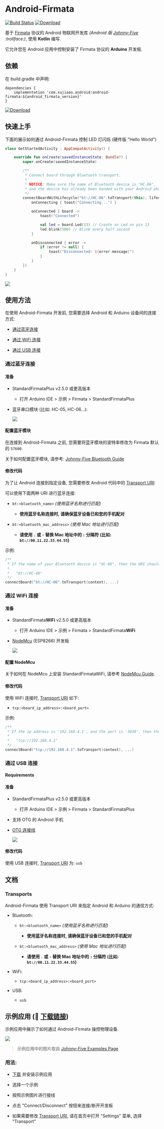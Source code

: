 # Android-Firmata

[![Build Status](https://travis-ci.org/xujiaao/android-firmata.svg?branch=master)](https://travis-ci.org/xujiaao/android-firmata)
[![Download](https://api.bintray.com/packages/xujiaao/android/android-firmata/images/download.svg)](https://bintray.com/xujiaao/android/android-firmata/_latestVersion)

基于 [Firmata] 协议的 Android 物联网开发库 *(Android 版 [Johnny-Five] :trollface:)*, 使用 **Kotlin** 编写.

它允许您在 Android 应用中控制安装了 Firmata 协议的 **Arduino** 开发板.


## 依赖

在 build.gradle 中声明:

````
dependencies {
    implementation 'com.xujiaao.android:android-firmata:${android_firmata_version}'
}
````

[![Download](https://api.bintray.com/packages/xujiaao/android/android-firmata/images/download.svg)](https://bintray.com/xujiaao/android/android-firmata/_latestVersion)


## 快速上手

下面的展示如何通过 Android-Firmata 控制 LED 灯闪烁 (硬件版 "Hello World")

````kotlin
class GetStartedActivity : AppCompatActivity() {

    override fun onCreate(savedInstanceState: Bundle?) {
        super.onCreate(savedInstanceState)

        /**
         * Connect board through Bluetooth transport.
         *
         * NOTICE: Make sure the name of Bluetooth device is "HC-06",
         * and the device has already been bonded with your Android phone!!!
         */
        connectBoardWithLifecycle("bt://HC-06".toTransport(this), lifecycle, {
            onConnecting { toast("Connecting...") }

            onConnected { board ->
                toast("Connected")

                val led = board.Led(13) // Create an Led on pin 13
                led.blink(500) // Blink every half second
            }

            onDisconnected { error ->
                if (error != null) {
                    toast("Disconnected: ${error.message}")
                }
            }
        })
    }
}
````

![](assets/images/led-blink.gif)


## 使用方法

在使用 Android-Firmata 开发前, 您需要选择 Android 和 Arduino 设备间的连接方式:

- [通过蓝牙连接](#通过蓝牙连接)

- [通过 WiFi 连接](#通过-wifi-连接)

- [通过 USB 连接](#通过-usb-连接)


### 通过蓝牙连接

#### 准备

- StandardFirmataPlus v2.5.0 或更高版本

  - 打开 Arduino IDE > 示例 > Firmata > StandardFirmataPlus

- 蓝牙串口模块 (比如: HC-05, HC-06...):

  ![](assets/images/jy-mcu.jpg)


#### 配置蓝牙模块

在连接到 Android-Firmata 之前, 您需要将蓝牙模块的波特率修改为 Firmata 默认的 `57600`.

关于如何配置蓝牙模块, 请参考: [Johnny-Five Bluetooth Guide]


#### 修改代码

为了让 Android 连接到指定设备, 您需要修改 Android 代码中的 [Transport URI](#transports):

可以使用下面两种 URI 进行蓝牙连接:

- `bt:<bluetooth_name>` *(使用蓝牙名称进行匹配)*

  - **使用蓝牙名称连接时, 请确保蓝牙设备已和您的手机配对**

- `bt:<bluetooth_mac_address>` *(使用 Mac 地址进行匹配)*

  - **请使用 `.` 或 `-` 替换 Mac 地址中的 `:` 分隔符 (比如: `bt://00.11.22.33.44.55`)**

示例:

````kotlin
/**
 * If the name of your Bluetooth device is "HC-06", then the URI should be:
 *
 *   "bt://HC-06"
 */
connectBoard("bt://HC-06".toTransport(context), ...)
````


### 通过 WiFi 连接

#### 准备

- StandardFirmata**WiFi** v2.5.0 或更高版本

  - 打开 Arduino IDE > 示例 > Firmata > StandardFirmata**WiFi**

- [NodeMcu] (ESP8266) 开发板

  ![](assets/images/nodemcu.jpg)


#### 配置 NodeMcu

关于如何在 NodeMcu 上安装 StandardFirmataWiFi, 请参考 [NodeMcu Guide].


#### 修改代码

使用 WiFi 连接时, [Transport URI](#transports) 如下:

- `tcp:<board_ip_address>:<board_port>`

示例:

````kotlin
/**
 * If the ip address is '192.168.4.1', and the port is '3030', then the URI should be:
 *
 *   "tcp://192.168.4.1"
 */
connectBoard("tcp://192.168.4.1".toTransport(context), ...)
````


### 通过 USB 连接

#### Requirements

#### 准备

- StandardFirmataPlus v2.5.0 或更高版本

  - 打开 Arduino IDE > 示例 > Firmata > StandardFirmataPlus

- 支持 OTG 的 Android 手机

- [OTG 连接线](https://www.adafruit.com/product/1099)

  ![](assets/images/screenshot-usb.gif)


#### 修改代码

使用 USB 连接时, [Transport URI](#transports) 为: `usb`


## 文档

### Transports

Android-Firmata 使用 Transport URI 来指定 Android 和 Arduino 的通信方式:

- Bluetooth:

  - `bt:<bluetooth_name>` *(使用蓝牙名称进行匹配)*

    - **使用蓝牙名称连接时, 请确保蓝牙设备已和您的手机配对**

  - `bt:<bluetooth_mac_address>` *(使用 Mac 地址进行匹配)*

    - **请使用 `.` 或 `-` 替换 Mac 地址中的 `:` 分隔符 (比如: `bt://00.11.22.33.44.55`)**

- WiFi:

  - `tcp:<board_ip_address>:<board_port>`

- USB:

  - `usb`


## 示例应用 (:link: [下载链接](https://github.com/xujiaao/android-firmata/releases/latest))

示例应用中展示了如何通过 Android-Firmata 操控物理设备.

![](assets/images/sample-app.jpg)

> 示例应用中的图片取自 [Johnny-Five Examples Page]


### 用法:

- [下载](https://github.com/xujiaao/android-firmata/releases/latest) 并安装示例应用

- 选择一个示例

- 按照示例图片进行接线

- 点击 "Connect/Disconnect" 按钮来连接/断开开发板

- 如果需要修改 [Transport URI](#transports), 请在首页中打开 "Settings" 菜单, 选择  "Transport"


[Johnny-Five]: https://github.com/rwaldron/johnny-five
[Johnny-Five Bluetooth Guide]: https://github.com/rwaldron/johnny-five/wiki/Getting-Started-with-Johnny-Five-and-JY-MCU-Bluetooth-Serial-Port-Module
[Johnny-Five Examples Page]: http://johnny-five.io/examples
[Firmata]: https://github.com/firmata/protocol
[NodeMcu]: http://nodemcu.com
[NodeMcu Guide]: https://github.com/xujiaao/android-firmata/wiki/Getting-Started-with-Android-Firmata-and-NodeMcu-Board
